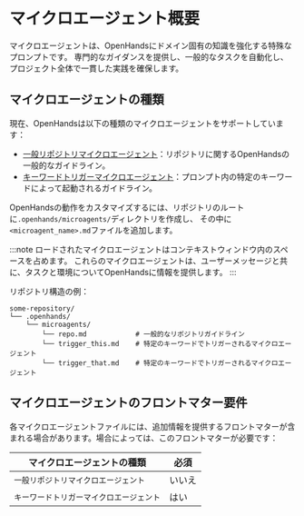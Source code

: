 # マイクロエージェント概要

マイクロエージェントは、OpenHandsにドメイン固有の知識を強化する特殊なプロンプトです。
専門的なガイダンスを提供し、一般的なタスクを自動化し、プロジェクト全体で一貫した実践を確保します。

## マイクロエージェントの種類

現在、OpenHandsは以下の種類のマイクロエージェントをサポートしています：

- [一般リポジトリマイクロエージェント](./microagents-repo)：リポジトリに関するOpenHandsの一般的なガイドライン。
- [キーワードトリガーマイクロエージェント](./microagents-keyword)：プロンプト内の特定のキーワードによって起動されるガイドライン。

OpenHandsの動作をカスタマイズするには、リポジトリのルートに`.openhands/microagents/`ディレクトリを作成し、
その中に`<microagent_name>.md`ファイルを追加します。

:::note
ロードされたマイクロエージェントはコンテキストウィンドウ内のスペースを占めます。
これらのマイクロエージェントは、ユーザーメッセージと共に、タスクと環境についてOpenHandsに情報を提供します。
:::

リポジトリ構造の例：

```
some-repository/
└── .openhands/
    └── microagents/
        └── repo.md            # 一般的なリポジトリガイドライン
        └── trigger_this.md    # 特定のキーワードでトリガーされるマイクロエージェント
        └── trigger_that.md    # 特定のキーワードでトリガーされるマイクロエージェント
```

## マイクロエージェントのフロントマター要件

各マイクロエージェントファイルには、追加情報を提供するフロントマターが含まれる場合があります。場合によっては、このフロントマターが必要です：

| マイクロエージェントの種類 | 必須 |
|--------------------------|------|
| `一般リポジトリマイクロエージェント` | いいえ |
| `キーワードトリガーマイクロエージェント` | はい |